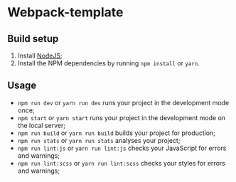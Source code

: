 # **Webpack-template**


## Build setup

1. Install [NodeJS](https://nodejs.org/en/);
2. Install the NPM dependencies by running `npm install` or `yarn`.


## Usage

* `npm run dev` or `yarn run dev` runs your project in the development mode once;
* `npm start` or `yarn start` runs your project in the development mode on the local server;
* `npm run build` or `yarn run build` builds your project for production;
* `npm run stats` or `yarn run stats` analyses your project;
* `npm run lint:js` or `yarn run lint:js` checks your JavaScript for errors and warnings;
* `npm run lint:scss` or `yarn run lint:scss` checks your styles for errors and warnings;
